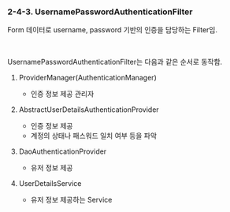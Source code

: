 ### 2-4-3. UsernamePasswordAuthenticationFilter

Form 데이터로 username, password 기반의 인증을 담당하는 Filter임.

<br>

UsernamePasswordAuthenticationFilter는 다음과 같은 순서로 동작함.

1. ProviderManager(AuthenticationManager)
    - 인증 정보 제공 관리자

2. AbstractUserDetailsAuthenticationProvider
    - 인증 정보 제공
    - 계정의 상태나 패스워드 일치 여부 등을 파악

3. DaoAuthenticationProvider
    - 유저 정보 제공

4. UserDetailsService
    - 유저 정보 제공하는 Service